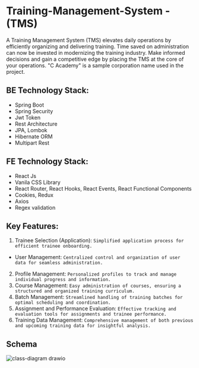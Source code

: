 # Training-Management-System - (TMS)

A Training Management System (TMS) elevates daily operations by efficiently organizing and delivering training. Time saved on administration can now be invested in modernizing the training industry. Make informed decisions and gain a competitive edge by placing the TMS at the core of your operations. "C Academy" is a sample corporation name used in the project.

## BE Technology Stack:
- Spring Boot
- Spring Security
- Jwt Token
- Rest Architecture
- JPA, Lombok
- Hibernate ORM
- Multipart Rest
## FE Technology Stack:
- React Js
- Vanila CSS Library
- React Router, React Hooks, React Events, React Functional Components
- Cookies, Redux
- Axios
- Regex validation

## Key Features:

1. Trainee Selection (Application):
```Simplified application process for efficient trainee onboarding.```

- User Management:
```Centralized control and organization of user data for seamless administration.```
2. Profile Management:
```Personalized profiles to track and manage individual progress and information.```
3. Course Management:
```Easy administration of courses, ensuring a structured and organized training curriculum.```
4. Batch Management:
```Streamlined handling of training batches for optimal scheduling and coordination.```
5. Assignment and Performance Evaluation:
```Effective tracking and evaluation tools for assignments and trainee performance.```
6. Training Data Management:
```Comprehensive management of both previous and upcoming training data for insightful analysis.```

## Schema

![class-diagram drawio](https://github.com/FzArnob/Training-Management-System/assets/67764367/288d5cbe-db19-4ac7-a85f-46c8fa20d479)
